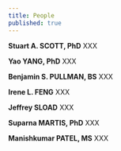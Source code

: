 ```yaml
---
title: People
published: true
---
```


**Stuart A. SCOTT, PhD**
XXX

**Yao YANG, PhD**
XXX

**Benjamin S. PULLMAN, BS**
XXX

**Irene L. FENG**
XXX

**Jeffrey SLOAD**
XXX

**Suparna MARTIS, PhD**
XXX

**Manishkumar PATEL, MS**
XXX

